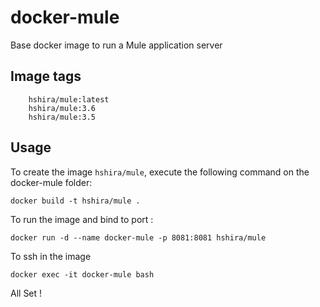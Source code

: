 docker-mule
===================
Base docker image to run a Mule application server


Image tags
----------
```
    hshira/mule:latest
    hshira/mule:3.6
    hshira/mule:3.5
```


Usage
-----

To create the image `hshira/mule`, execute the following command on the docker-mule folder:

    docker build -t hshira/mule .

To run the image and bind to port :

    docker run -d --name docker-mule -p 8081:8081 hshira/mule

To ssh in the image

	docker exec -it docker-mule bash


All Set !
